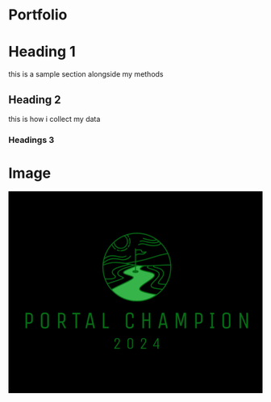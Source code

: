 # Portfolio

# Heading 1
this is a sample section alongside my methods
## Heading 2
this is how i collect my data
### Headings 3 
# Image
![Portal Champ logo](assets/champ.png)
